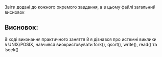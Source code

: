 Звіти додані до кожного окремого завдання, а в цьому файлі загальний висновок

## Висновок:
В ході виконання практичного заняття 8 я дізнався про истемні виклики в UNIX/POSIX, навчився виокристовувати fork(), qsort(), write(), read() та lseek()